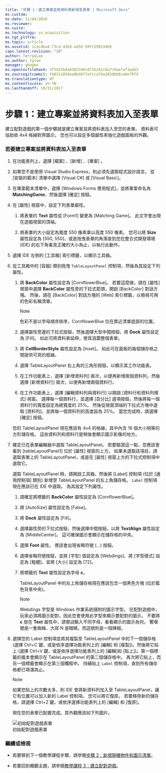 ```yaml
---
title: "步驟 1：建立專案並將資料表新增至表單 | Microsoft Docs"
ms.custom: 
ms.date: 11/04/2016
ms.reviewer: 
ms.suite: 
ms.technology: vs-acquisition
ms.tgt_pltfrm: 
ms.topic: article
ms.assetid: 1cac4ba4-f3cd-43bd-ad5d-50fc599234e8
caps.latest.revision: "19"
author: TerryGLee
ms.author: tglee
manager: ghogen
ms.openlocfilehash: 3f5d33b4a8362340c0716242cba7c9aefaf1eab3
ms.sourcegitcommit: f40311056ea0b4677efcca74a285dbb0ce0e7974
ms.translationtype: HT
ms.contentlocale: zh-TW
ms.lasthandoff: 10/31/2017
---
```

# <a name="step-1-create-a-project-and-add-a-table-to-your-form"></a>步驟 1：建立專案並將資料表加入至表單
建立配對遊戲的第一個步驟就是建立專案並將資料表加入至您的表單。 資料表可協助依 4x4 格線對齊圖示。 您也可以設定多個屬性來強化遊戲面板的外觀。  
  
### <a name="to-create-a-project-and-add-a-table-to-your-form"></a>若要建立專案並將資料表加入至表單  
  
1.  在功能表列上，選擇 [檔案] 、[新增] 、[專案] 。  
  
2.  如果您不是使用 Visual Studio Express，則必須先選取程式設計語言。 從 [安裝的範本] 清單中選擇 [Visual C#] 或 [Visual Basic]。  
  
3.  在專案範本清單中，選擇 [Windows Forms 應用程式]，並將專案命名為 **MatchingGame**，然後選擇 [確定] 按鈕。  
  
4.  在 [屬性] 視窗中，設定下列表單屬性。  
  
    1.  將表單的 **Text** 屬性從 [Form1] 變更為 [Matching Game]。 此文字會出現在遊戲視窗的頂端。  
  
    2.  將表單的大小設定為寬度 550 像素乘以高度 550 像素。 您可以將 **Size** 屬性設定為 [550, 550]，或是拖曳表單的角落直到您在整合式開發環境 (IDE) 的右下角看見正確的大小為止，以執行此動作。  
  
5.  選擇 IDE 左側的 [工具箱] 索引標籤，以顯示工具箱。  
  
6.  從工具箱中的 [容器] 類別拖曳 `TableLayoutPanel` 控制項，然後為其設定下列屬性。  
  
    1.  將 **BackColor** 屬性設定為 [CornflowerBlue]。 若要這麼做，請在 [屬性] 視窗中選擇 **BackColor** 屬性旁的下拉式箭頭，開啟 [BackColor] 對話方塊。  然後，請在 [BackColor] 對話方塊的 [Web] 索引標籤，以檢視可用的色彩名稱清單。  
  
        > [!NOTE]
        >  色彩不是以字母順序排序，CornflowerBlue 位在靠近清單底部的位置。  
  
    2.  選擇屬性旁邊的下拉式按鈕，然後選擇大型中間按鈕，將 **Dock** 屬性設定為 [Fill]。 如此可將資料表延伸，使其涵蓋整個表單。  
  
    3.  將 **CellBorderStyle** 屬性設定為 [Inset]。 如此可在面板的每個儲存格之間提供可見的框線。  
  
    4.  選擇 TableLayoutPanel 右上角的三角形按鈕，以顯示其工作功能表。  
  
    5.  在工作功能表上，選擇 [新增資料列] 兩次，以便再新增兩個資料列，然後選擇 [新增資料行] 兩次，以便再新增兩個資料行。  
  
    6.  在工作功能表上，選擇 [編輯資料列與資料行] 以開啟 [資料行和資料列樣式] 視窗。 選擇每一個資料行，並選擇 [百分比] 選項按鈕，然後將每一個資料行的寬度設定為總寬度的 25%。 然後從視窗頂端的下拉式方塊中選取 [資料列]，並將每一個資料列的高度設為 25%。 當您完成時，請選擇 [確定] 按鈕。  
  
     您的 TableLayoutPanel 現在應該有 4x4 的格線，其中內含 16 個大小相等的方形儲存格。 這些資料列和資料行是稍後會顯示圖示影像的地方。  
  
7.  確定已在表單編輯器中選取 TableLayoutPanel。 若要驗證這一點，您應該會看到 [tableLayoutPanel1] 位於 [屬性] 視窗的上方。 如果未選取該項目，請選取表單上的 TableLayoutPanel，或是在 [屬性] 視窗上方的下拉式控制項中選取它。  
  
     選取 TableLayoutPanel 時，請開啟工具箱，然後將 [Label] 控制項 (位於 [通用控制項] 類別) 新增至 TableLayoutPanel 的左上角儲存格。 `Label` 控制項現在應該已在 IDE 中選取。 為其設定下列屬性。  
  
    1.  請確定將標籤的 **BackColor** 屬性設定為 [CornflowerBlue]。  
  
    2.  將 [AutoSize] 屬性設定為 [False]。  
  
    3.  將 **Dock** 屬性設定為 [Fill]。  
  
    4.  選擇屬性旁的下拉式按鈕，然後選擇中間按鈕，以將 **TextAlign** 屬性設定為 [MiddleCenter]。 這可確保圖示會顯示在儲存格的中央。  
  
    5.  選擇 **Font** 屬性。 應該會出現省略符號 (...) 按鈕。  
  
    6.  選擇省略符號按鈕，並將 [字型] 值設定為 [Webdings]、將 [字型樣式] 設定為 [粗體]，並將 [大小] 設定為 [72]。  
  
    7.  將標籤的 **Text** 屬性設定為字母 **c**。  
  
         TableLayoutPanel 中的左上角儲存格現在應該包含一個黑色方塊 (位於藍色背景中央)。  
  
        > [!NOTE]
        >  Webdings 字型是 Windows 作業系統隨附的圖示字型。 在配對遊戲中，玩家必須將圖示配對，因此您會使用此字型來顯示要配對的圖示。 不要將 **c** 放在 **Text** 屬性中，請嘗試輸入不同字母，看看顯示的圖示為何。 驚嘆號是一隻蜘蛛、大寫 N 是眼睛，而逗號則是一個辣椒。  
  
8.  選擇您的 Label 控制項並將其複製至 TableLayoutPanel 中的下一個儲存格 (選擇 Ctrl+C 鍵，或是依序選擇功能表列上的 [編輯] 和 [複製])。然後將它貼上  (選擇 Ctrl+V 鍵，或是依序選擇功能表列上的 [編輯]和 [貼上])。第一個標籤的複本會顯示在 TableLayoutPanel 的第二個儲存格中。 再次將它貼上，而另一個標籤會顯示在第三個欄框中。 持續貼上 `Label` 控制項，直到所有儲存格都已填滿為止。  
  
    > [!NOTE]
    >  如果您貼上的次數太多，則 IDE 會將新資料列加入至 TableLayoutPanel，讓它有位置可以加入新的 Label 控制項。 您可以將它復原。 若要移除新的儲存格，請選擇 Ctrl+Z 鍵，或依序選擇功能表列上的 [編輯] 和 [復原]。  
  
     現在您的表單已配置完成。其外觀應該如下列圖片。  
  
     ![初始配對遊戲表單](../ide/media/express_tut4step1.png "Express_Tut4Step1")  
初始配對遊戲表單  
  
### <a name="to-continue-or-review"></a>繼續或檢視  
  
-   若要移到下一個教學課程步驟，請參閱[步驟 2：新增隨機物件和圖示清單](../ide/step-2-add-a-random-object-and-a-list-of-icons.md)。  
  
-   若要回到概觀主題，請參閱[教學課程 3：建立配對遊戲](../ide/tutorial-3-create-a-matching-game.md)。